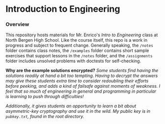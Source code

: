 # Introduction to Engineering

### Overview
This repository hosts materials for Mr. Enrico's _Intro to Engineering_ class at North Bergen High School. Like the course itself,
this repo is a work in progress and subject to frequent change. Generally speaking, the `/notes` folder contains class notes, the `/examples` folder contains short sample exercises that support lessons in the `/notes` folder, and the `/assignments` folder includes unsolved problems with doctests for self-checking. 

__Why are the example solutions encrypted?__
_Some students find having the solutions readily at hand a bit too tempting. Having to decrypt the answers may give these students extra time to consider redoubling their efforts before peeking, and adds a kind of failsafe against moments of weakness. I feel that so much of engineering in general and programming in particular is learning to push through difficulties!_

_Additionally, it gives students an opportunity to learn a bit about asymmetric-key cryptography and use it in the wild. My public key is in `pubkey.txt`, found in the root directory._
